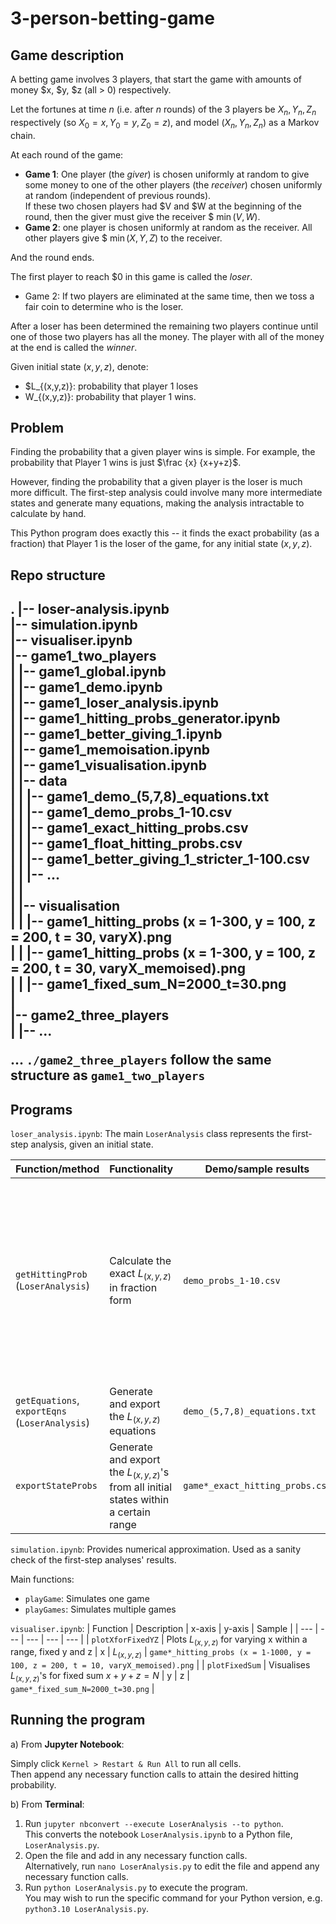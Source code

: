 # 3-person-betting-game

<h2>Game description</h2>

A betting game involves 3 players, that start the game with amounts of money $x, $y, $z (all > 0) respectively. 

Let the fortunes at time $n$ (i.e. after $n$ rounds) of the 3 players be $X_n, Y_n, Z_n$ respectively (so $X_0 = x, Y_0 = y, Z_0 = z$), and model $(X_n, Y_n, Z_n)$ as a Markov chain.

At each round of the game:

* **Game 1**: One player (the <i>giver</i>) is chosen uniformly at random to give some money to one of the other players (the <i>receiver</i>) chosen uniformly at random (independent of previous rounds).<br> 
If these two chosen players had $V and $W at the beginning of the round, then the giver must give the receiver $ $\min (V, W)$.
* **Game 2**: one player is chosen uniformly at random as the receiver. All other players give $ $\min (X, Y, Z)$ to the receiver.

And the round ends.

The first player to reach $0 in this game is called the <i>loser</i>. 
* Game 2: If two players are eliminated at the same time, then we toss a fair coin to determine who is the loser.

After a loser has been determined the remaining two players continue until one of those two players has all the money. The player with all of the money at the end is called the <i>winner</i>.

Given initial state $(x, y, z)$, denote: 
* $L_{(x,y,z)}: probability that player 1 loses
* W_{(x,y,z)}: probability that player 1 wins.

<h2>Problem</h2>

Finding the probability that a given player wins is simple. For example, the probability that Player 1 wins is just $\frac {x} {x+y+z}$.

However, finding the probability that a given player is the loser is much more difficult. The first-step analysis could involve many more intermediate states and generate many equations, making the analysis intractable to calculate by hand.

This Python program does exactly this -- it finds the exact probability (as a fraction) that Player 1 is the loser of the game, for any initial state $(x, y, z)$.

<h2>Repo structure<h2>

.
|-- loser-analysis.ipynb<br>
|-- simulation.ipynb<br>
|-- visualiser.ipynb<br>
|-- game1_two_players<br>
|   |-- game1_global.ipynb<br>
|   |-- game1_demo.ipynb<br>
|   |-- game1_loser_analysis.ipynb<br>
|   |-- game1_hitting_probs_generator.ipynb<br>
|   |-- game1_better_giving_1.ipynb<br>
|   |-- game1_memoisation.ipynb<br>
|   |-- game1_visualisation.ipynb<br>
|   |-- data<br>
|   |   |-- game1_demo_(5,7,8)_equations.txt<br>
|   |   |-- game1_demo_probs_1-10.csv<br>
|   |   |-- game1_exact_hitting_probs.csv<br>
|   |   |-- game1_float_hitting_probs.csv<br>
|   |   |-- game1_better_giving_1_stricter_1-100.csv<br>
|   |   |-- ...<br>
|   |<br>
|   |-- visualisation<br>
|   |   |-- game1_hitting_probs (x = 1-300, y = 100, z = 200, t = 30, varyX).png<br>
|   |   |-- game1_hitting_probs (x = 1-300, y = 100, z = 200, t = 30, varyX_memoised).png<br>
|   |   |-- game1_fixed_sum_N=2000_t=30.png<br>
|<br>
|-- game2_three_players<br>
|   |-- ...<br>

... `./game2_three_players` follow the same structure as `game1_two_players`

<h2>Programs</h2>

`loser_analysis.ipynb`:
The main `LoserAnalysis` class represents the first-step analysis, given an initial state.

| Function/method | Functionality | Demo/sample results | Notes |
| --- | --- | --- | --- |
| `getHittingProb` (`LoserAnalysis`) | Calculate the exact $L_{(x,y,z)}$ in fraction form | `demo_probs_1-10.csv` | Also allows to approximate $L_{(x,y,z)}$, using memoisation + enumeration of all possible games up to a fixed number of rounds (faster method) |
`getEquations`, `exportEqns` (`LoserAnalysis`) | Generate and export the $L_{(x,y,z)}$ equations | `demo_(5,7,8)_equations.txt` |
| `exportStateProbs` | Generate and export the $L_{(x,y,z)}$'s from all initial states within a certain range | `game*_exact_hitting_probs.csv` | CSV with format: (Initial state, $L_{(x,y,z)}$) |


`simulation.ipynb`:
Provides numerical approximation. Used as a sanity check of the first-step analyses' results.

Main functions:
* `playGame`: Simulates one game
* `playGames`: Simulates multiple games

`visualiser.ipynb`:
| Function | Description | x-axis | y-axis | Sample |
| --- | --- | --- | --- | --- |
| `plotXforFixedYZ` | Plots $L_{(x,y,z)}$ for varying x within a range, fixed y and z | x | $L_{(x,y,z)}$ | `game*_hitting_probs (x = 1-1000, y = 100, z = 200, t = 10, varyX_memoised).png` | 
| `plotFixedSum` | Visualises $L_{(x,y,z)}$'s for fixed sum $x+y+z = N$ | y | z | `game*_fixed_sum_N=2000_t=30.png` |


<h2>Running the program</h2>

a) From <b>Jupyter Notebook</b>: 

Simply click `Kernel > Restart & Run All` to run all cells.<br>
Then append any necessary function calls to attain the desired hitting probability.

b) From <b>Terminal</b>:

1. Run `jupyter nbconvert --execute LoserAnalysis --to python`.<br>
This converts the notebook `LoserAnalysis.ipynb` to a Python file, `LoserAnalysis.py`.
2. Open the file and add in any necessary function calls.<br>
Alternatively, run `nano LoserAnalysis.py` to edit the file and append any necessary function calls.
3. Run `python LoserAnalysis.py` to execute the program.<br>
You may wish to run the specific command for your Python version, e.g. `python3.10 LoserAnalysis.py`.
